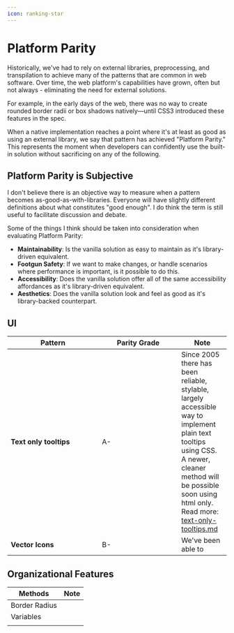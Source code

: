 ```yaml
---
icon: ranking-star
---
```


# Platform Parity

Historically, we've had to rely on external libraries, preprocessing, and transpilation to achieve many of the patterns that are common in web software. Over time, the web platform's capabilities have grown, often but not always - eliminating the need for external solutions.

For example, in the early days of the web, there was no way to create rounded border radii or box shadows natively—until CSS3 introduced these features in the spec.&#x20;

When a native implementation reaches a point where it's at least as good as using an external library, we say that pattern has achieved "Platform Parity." This represents the moment when developers can confidently use the built-in solution without sacrificing on any of the following.

## Platform Parity is Subjective

I don't believe there is an objective way to measure when a pattern becomes as-good-as-with-libraries. Everyone will have slightly different definitions about what constitutes "good enough". I do think the term is still useful to facilitate discussion and debate.



Some of the things I think should be taken into consideration when evaluating Platform Parity:

* **Maintainability**: Is the vanilla solution as easy to maintain as it's library-driven equivalent.
* **Footgun Safety**: If we want to make changes, or handle scenarios where performance is important, is it possible to do this.
* **Accessibility**: Does the vanilla solution offer all of the same accessibility affordances as it's library-driven equivalent.
* **Aesthetics**: Does the vanilla solution look and feel as good as it's library-backed counterpart.



## UI

<table><thead><tr><th width="193.50390625">Pattern</th><th width="166.30859375">Parity Grade</th><th>Note</th></tr></thead><tbody><tr><td><strong>Text only tooltips</strong></td><td>A-</td><td>Since 2005 there has been reliable, stylable, largely accessible way to implement plain text tooltips using CSS. A newer, cleaner method will be possible soon using html only. Read more: <a data-mention href="text-only-tooltips.md">text-only-tooltips.md</a></td></tr><tr><td><strong>Vector Icons</strong></td><td>B-</td><td>We've been able to </td></tr></tbody></table>



## Organizational Features

| Methods       | Note |
| ------------- | ---- |
| Border Radius |      |
| Variables     |      |
|               |      |



